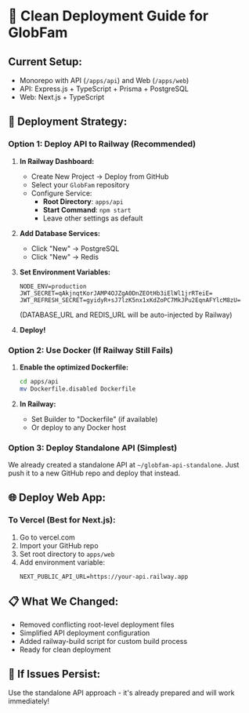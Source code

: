 # 🚀 Clean Deployment Guide for GlobFam

## Current Setup:
- Monorepo with API (`/apps/api`) and Web (`/apps/web`)
- API: Express.js + TypeScript + Prisma + PostgreSQL
- Web: Next.js + TypeScript

## 🎯 Deployment Strategy:

### Option 1: Deploy API to Railway (Recommended)

1. **In Railway Dashboard:**
   - Create New Project → Deploy from GitHub
   - Select your `GlobFam` repository
   - Configure Service:
     - **Root Directory**: `apps/api`
     - **Start Command**: `npm start`
     - Leave other settings as default

2. **Add Database Services:**
   - Click "New" → PostgreSQL
   - Click "New" → Redis

3. **Set Environment Variables:**
   ```
   NODE_ENV=production
   JWT_SECRET=qAkjnqtKorJAMP4OJZgA0DnZEOtHb3iElWl1jrRTeiE=
   JWT_REFRESH_SECRET=gyidyR+sJ7lzK5nx1xKdZoPC7MkJPu2EqnAFYlcM8zU=
   ```
   (DATABASE_URL and REDIS_URL will be auto-injected by Railway)

4. **Deploy!**

### Option 2: Use Docker (If Railway Still Fails)

1. **Enable the optimized Dockerfile:**
   ```bash
   cd apps/api
   mv Dockerfile.disabled Dockerfile
   ```

2. **In Railway:**
   - Set Builder to "Dockerfile" (if available)
   - Or deploy to any Docker host

### Option 3: Deploy Standalone API (Simplest)

We already created a standalone API at `~/globfam-api-standalone`. 
Just push it to a new GitHub repo and deploy that instead.

## 🌐 Deploy Web App:

### To Vercel (Best for Next.js):
1. Go to vercel.com
2. Import your GitHub repo
3. Set root directory to `apps/web`
4. Add environment variable:
   ```
   NEXT_PUBLIC_API_URL=https://your-api.railway.app
   ```

## 📋 What We Changed:
- Removed conflicting root-level deployment files
- Simplified API deployment configuration
- Added railway-build script for custom build process
- Ready for clean deployment

## 🔧 If Issues Persist:
Use the standalone API approach - it's already prepared and will work immediately!